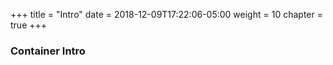 +++
title = "Intro"
date = 2018-12-09T17:22:06-05:00
weight = 10
chapter = true
+++

### Container Intro

